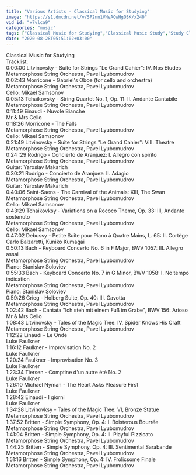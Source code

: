 ```yaml
---
title: "Various Artists - Classical Music for Studying"
image: "https://s1.dmcdn.net/v/SP2nn1VHeACwHgOSK/x240"
vid_id: "x7vlca9"
categories: "music"
tags: ["Classical Music for Studying","Classical Music Study","Study Classical Music"]
date: "2020-08-28T05:51:02+03:00"
---
```

Classical Music for Studying   <br>Tracklist:   <br>0:00:00 Litvinovsky - Suite for Strings &quot;Le Grand Cahier&quot;: IV. Nos Etudes Metamorphose String Orchestra, Pavel Lyubomudrov   <br>0:02:43 Morricone - Gabriel's Oboe (for cello and orchestra)   <br>Metamorphose String Orchestra, Pavel Lyubomudrov   <br>Cello: Mikael Samsonov   <br>0:05:13 Tchaikovsky - String Quartet No. 1, Op. 11: II. Andante Cantabile   <br>Metamorphose String Orchestra, Pavel Lyubomudrov   <br>0:11:49 Einaudi - Nuvole Bianche   <br>Mr &amp; Mrs Cello   <br>0:18:26 Morricone - The Falls    <br>Metamorphose String Orchestra, Pavel Lyubomudrov   <br>Cello: Mikael Samsonov   <br>0:21:49 Litvinovsky - Suite for Strings &quot;Le Grand Cahier&quot;: VIII. Theatre   <br>Metamorphose String Orchestra, Pavel Lyubomudrov   <br>0:24 :29 Rodrigo - Concierto de Aranjuez: I. Allegro con spirito   <br>Metamorphose String Orchestra, Pavel Lyubomudrov   <br>Guitar: Yaroslav Makarich   <br>0:30:21 Rodrigo - Concierto de Aranjuez: II. Adagio   <br>Metamorphose String Orchestra, Pavel Lyubomudrov   <br>Guitar: Yaroslav Makarich   <br>0:40:06 Saint-Saens - The Carnival of the Animals: XIII, The Swan   <br>Metamorphose String Orchestra, Pavel Lyubomudrov   <br>Cello: Mikael Samsonov   <br>0:43:29 Tchaikovksy - Variations on a Rococo Theme, Op. 33: III, Andante sostenuto   <br>Metamorphose String Orchestra, Pavel Lyubomudrov   <br>Cello: Mikael Samsonov   <br>0:47:02 Debussy - Petite Suite pour Piano à Quatre Mains, L. 65: II. Cortège   <br>Carlo Balzaretti, Kuniko Kumagai   <br>0:50:13 Bach - Keyboard Concerto No. 6 in F Major, BWV 1057: III. Allegro assai   <br>Metamorphose String Orchestra, Pavel Lyubomudrov   <br>Piano: Stanislav Soloviev   <br>0:55:33 Bach - Keyboard Concerto No. 7 in G Minor, BWV 1058: I. No tempo indication   <br>Metamorphose String Orchestra, Pavel Lyubomudrov   <br>Piano: Stanislav Soloviev   <br>0:59:26 Grieg - Holberg Suite, Op. 40: III. Gavotta   <br>Metamorphose String Orchestra, Pavel Lyubomudrov   <br>1:02:42 Bach - Cantata &quot;Ich steh mit einem Fuß im Grabe&quot;, BWV 156: Arioso   <br>Mr &amp; Mrs Cello   <br>1:08:43 Litvinovsky - Tales of the Magic Tree: IV, Spider Knows His Craft   <br>Metamorphose String Orchestra, Pavel Lyubomudrov   <br>1:12:22 Einaudi - Le Onde   <br>Luke Faulkner   <br>1:16:12 Faulkner - Improvisation No. 2    <br>Luke Faulkner   <br>1:20:24 Faulkner - Improvisation No. 3   <br>Luke Faulkner   <br>1:23:34 Tiersen - Comptine d'un autre été No. 2   <br>Luke Faulkner   <br>1:26:10 Michael Nyman - The Heart Asks Pleasure First   <br>Luke Faulkner   <br>1:28:42 Einaudi - I giorni   <br>Luke Faulkner   <br>1:34:28 Litvinovksy - Tales of the Magic Tree: VI, Bronze Statue   <br>Metamorphose String Orchestra, Pavel Lyubomudrov   <br>1:37:52 Britten - Simple Symphony, Op. 4: I. Boisterous Bourrée   <br>Metamorphose String Orchestra, Pavel Lyubomudrov   <br>1:41:04 Britten - Simple Symphony, Op. 4: II. Playful Pizzicato   <br>Metamorphose String Orchestra, Pavel Lyubomudrov   <br>1:44:25 Britten - Simple Symphony, Op. 4: III. Sentimental Sarabande   <br>Metamorphose String Orchestra, Pavel Lyubomudrov   <br>1:51:16 Britten - Simple Symphony, Op. 4: IV. Frolicsome Finale   <br>Metamorphose String Orchestra, Pavel Lyubomudrov
